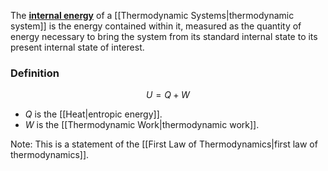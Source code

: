 The [**internal energy**](https://en.wikipedia.org/wiki/Internal_energy) of a [[Thermodynamic Systems\|thermodynamic system]] is the energy contained within it, measured as the quantity of energy necessary to bring the system from its standard internal state to its present internal state of interest.

### Definition
$$U = Q + W$$
- $Q$ is the [[Heat\|entropic energy]].
 - $W$ is the [[Thermodynamic Work\|thermodynamic work]].

Note: This is a statement of the [[First Law of Thermodynamics\|first law of thermodynamics]].
